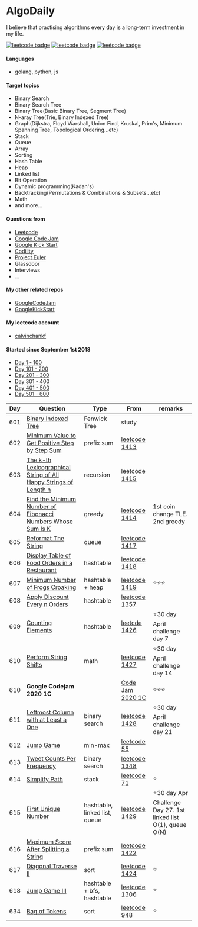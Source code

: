 # AlgoDaily

I believe that practising algorithms every day is a long-term investment in my life.

[![leetcode badge](https://leetcode-badge.chyroc.cn/?name=calvinchankf&leetcode_badge_style=leetcode%20solved/total-{{.solved_question}}/{{.all_question}}-{{if%20le%20.solved_question_rate_float%200.3}}red.svg{{else%20if%20le%20.solved_question_rate_float%200.5}}yellow.svg{{else}}green.svg{{end}}&refresh=true)](https://leetcode.com/calvinchankf/)
[![leetcode badge](https://leetcode-badge.chyroc.cn/?name=calvinchankf&leetcode_badge_style=leetcode%20submission-{{.accepted_submission_rate}}-{{%20if%20le%20.accepted_submission_rate_float%200.3}}red{{%20else%20if%20le%20.solved_question_rate_float%200.6}}green{{%20else%20}}yellow{{%20end%20}}.svg&refresh=true)](https://leetcode.com/calvinchankf/)
[![leetcode badge](https://leetcode-badge.chyroc.cn/?name=calvinchankf&leetcode_badge_style=leetcode%20ranking-{{.ranking}}-green.svg&refresh=true)](https://leetcode.com/calvinchankf/)

#### Languages

-   golang, python, js

#### Target topics

-   Binary Search
-   Binary Search Tree
-   Binary Tree(Basic Binary Tree, Segment Tree)
-   N-aray Tree(Trie, Binary Indexed Tree)
-   Graph(Dijkstra, Floyd Warshall, Union Find, Kruskal, Prim's, Minimum Spanning Tree, Topological Ordering...etc)
-   Stack
-   Queue
-   Array
-   Sorting
-   Hash Table
-   Heap
-   Linked list
-   Bit Operation
-   Dynamic programming(Kadan's)
-   Backtracking(Permutations & Combinations & Subsets...etc)
-   Math
-   and more...

#### Questions from

-   [Leetcode](https://leetcode.com)
-   [Google Code Jam](https://codingcompetitions.withgoogle.com/codejam)
-   [Google Kick Start](https://codingcompetitions.withgoogle.com/kickstart/)
-   [Codility](https://app.codility.com/programmers/lessons/)
-   [Project Euler](https://projecteuler.net)
-   Glassdoor
-   Interviews
-   ...

#### My other related repos

-   [GoogleCodeJam](https://github.com/calvinchankf/GoogleCodeJam)
-   [GoogleKickStart](https://github.com/calvinchankf/GoogleKickStart)

#### My leetcode account

-   [calvinchankf](https://leetcode.com/calvinchankf/)

#### Started since September 1st 2018

-   [Day 1 - 100](./markdowns/day1-100.md)
-   [Day 101 - 200](./markdowns/day101-200.md)
-   [Day 201 - 300](./markdowns/day201-300.md)
-   [Day 301 - 400](./markdowns/day301-400.md)
-   [Day 401 - 500](./markdowns/day401-500.md)
-   [Day 501 - 600](./markdowns/day501-600.md)

| Day | Question                                                                                                                                            | Type                          | From                                                                                                             | remarks                                                          |
| --- | --------------------------------------------------------------------------------------------------------------------------------------------------- | ----------------------------- | ---------------------------------------------------------------------------------------------------------------- | ---------------------------------------------------------------- |
| 601 | [Binary Indexed Tree](/miscellaneous/binary-indexed-tree/)                                                                                          | Fenwick Tree                  | study                                                                                                            |                                                                  |
| 602 | [Minimum Value to Get Positive Step by Step Sum](/leetcode/1413-minimum-value-to-get-positive-step-by-step-sum)                                     | prefix sum                    | [leetcode 1413](https://leetcode.com/problems/minimum-value-to-get-positive-step-by-step-sum/)                   |                                                                  |
| 603 | [The k-th Lexicographical String of All Happy Strings of Length n](/leetcode/1415-the-k-th-lexicographical-string-of-all-happy-strings-of-length-n) | recursion                     | [leetcode 1415](https://leetcode.com/problems/the-k-th-lexicographical-string-of-all-happy-strings-of-length-n/) |                                                                  |
| 604 | [Find the Minimum Number of Fibonacci Numbers Whose Sum Is K](/leetcode/1414-find-the-minimum-number-of-fibonacci-numbers-whose-sum-is-k)           | greedy                        | [leetcode 1414](https://leetcode.com/problems/find-the-minimum-number-of-fibonacci-numbers-whose-sum-is-k/)      | 1st coin change TLE. 2nd greedy                                  |
| 605 | [Reformat The String](/leetcode/1417-reformat-the-string)                                                                                           | queue                         | [leetcode 1417](https://leetcode.com/problems/reformat-the-string/)                                              |
| 606 | [Display Table of Food Orders in a Restaurant](/leetcode/1418-display-table-of-food-orders-in-a-restaurant)                                         | hashtable                     | [leetcode 1418](https://leetcode.com/problems/display-table-of-food-orders-in-a-restaurant/)                     |                                                                  |
| 607 | [Minimum Number of Frogs Croaking](/leetcode/1419-minimum-number-of-frogs-croaking)                                                                 | hashtable + heap              | [leetcode 1419](https://leetcode.com/problems/minimum-number-of-frogs-croaking/)                                 | ⭐️⭐️⭐️                                                        |
| 608 | [Apply Discount Every n Orders](/leetcode/1357-apply-discount-every-n-orders)                                                                       | hashtable                     | [leetcode 1357](https://leetcode.com/problems/apply-discount-every-n-orders/)                                    |                                                                  |
| 609 | [Counting Elements](/leetcode/1426-counting-elements/)                                                                                              | hashtable                     | [leetcde 1426](https://leetcode.com/problems/counting-elements/)                                                 | ⭐30 day April challenge day 7                                   |
| 610 | [Perform String Shifts](/leetcode/1427-perform-string-shifts/)                                                                                      | math                          | [leetcode 1427](https://leetcode.com/problems/perform-string-shifts/)                                            | ⭐30 day April challenge day 14                                  |
| 610 | **Google Codejam 2020 1C**                                                                                                                          |                               | [Code Jam 2020 1C](https://github.com/calvinchankf/GoogleCodeJam/blob/master/2020/1c/result.md)                  | ⭐️⭐️⭐️                                                        |
| 611 | [Leftmost Column with at Least a One](/leetcode/challenge/1428-leftmost-column-with-at-least-a-one/)                                                | binary search                 | [leetcode 1428](https://leetcode.com/problems/leftmost-column-with-at-least-a-one/)                              | ⭐30 day April challenge day 21                                  |
| 612 | [Jump Game](/leetcode/55-jump-game)                                                                                                                 | min-max                       | [leetcode 55](https://leetcode.com/problems/jump-game/)                                                          |                                                                  |
| 613 | [Tweet Counts Per Frequency](/leetcode/1348-tweet-counts-per-frequency)                                                                             | binary search                 | [leetcode 1348](https://leetcode.com/problems/tweet-counts-per-frequency/)                                       |                                                                  |
| 614 | [Simplify Path](/leetcode/71-simplify-path)                                                                                                         | stack                         | [leetcode 71](https://leetcode.com/problems/simplify-path/)                                                      | ⭐️                                                              |
| 615 | [First Unique Number](/leetcode/1429-first-unique-number)                                                                                           | hashtable, linked list, queue | [leetcode 1429](https://leetcode.com/problems/first-unique-number/)                                              | ⭐️30 day Apr Challenge Day 27. 1st linked list O(1), queue O(N) |
| 616 | [Maximum Score After Splitting a String](/leetcode/1422-maximum-score-after-splitting-a-string)                                                     | prefix sum                    | [leetcode 1422](https://leetcode.com/problems/maximum-score-after-splitting-a-string/)                           |
| 617 | [Diagonal Traverse II](/leetcode/1424-diagonal-traverse-ii)                                                                                         | sort                          | [leetcode 1424](https://leetcode.com/problems/diagonal-traverse-ii/)                                             | ⭐️                                                              |
| 618 | [Jump Game III](/leetcode/1306-jump-game-iii)                                                                                                       | hashtable + bfs, hashtable    | [leetcode 1306](https://leetcode.com/problems/jump-game-iii/)                                                    | ⭐️                                                              |
| 634 | [Bag of Tokens](/leetcode/948-bag-of-tokens)                                                                                                        | sort                          | [leetcode 948](https://leetcode.com/problems/bag-of-tokens/)                                                     | ⭐️                                                              |
